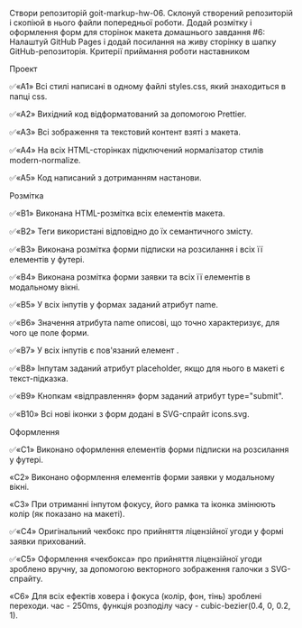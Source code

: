 Cтвори репозиторій goit-markup-hw-06.
Склонуй створений репозиторій і скопіюй в нього файли попередньої роботи.
Додай розмітку і оформлення форм для сторінок макета домашнього завдання #6:
Налаштуй GitHub Pages і додай посилання на живу сторінку в шапку GitHub-репозиторія.
Критерії приймання роботи наставником​

Проект​

✅«A1» Всі стилі написані в одному файлі styles.css, який знаходиться в папці css.

✅«A2» Вихідний код відформатований за допомогою Prettier.

✅«A3» Всі зображення та текстовий контент взяті з макета.

✅«A4» На всіх HTML-сторінках підключений нормалізатор стилів modern-normalize.

✅«A5» Код написаний з дотриманням настанови.

Розмітка​

✅«B1» Виконана HTML-розмітка всіх елементів макета.

✅«B2» Теги використані відповідно до їх семантичного змісту.

✅«B3» Виконана розмітка форми підписки на розсилання і всіх її елементів у футері.

✅«B4» Виконана розмітка форми заявки та всіх її елементів в модальному вікні.

✅«B5» У всіх інпутів у формах заданий атрибут name.

✅«B6» Значення атрибута name описові, що точно характеризує, для чого це поле форми.

✅«B7» У всіх інпутів є пов'язаний елемент <label>.

✅«B8» Інпутам заданий атрибут placeholder, якщо для нього в макеті є текст-підказка.

✅«B9» Кнопкам «відправлення» форм заданий атрибут type="submit".

✅«B10» Всі нові іконки з форм додані в SVG-спрайт icons.svg.

Оформлення​

✅«C1» Виконано оформлення елементів форми підписки на розсилання у футері.

«C2» Виконано оформлення елементів форми заявки у модальному вікні.

«C3» При отриманні інпутом фокусу, його рамка та іконка змінюють колір (як показано на макеті).

✅«C4» Оригінальний чекбокс про прийняття ліцензійної угоди у формі заявки прихований.

✅«C5» Оформлення «чекбокса» про прийняття ліцензійної угоди зроблено вручну, за допомогою векторного зображення галочки з SVG-спрайту.

«C6» Для всіх ефектів ховера і фокуса (колір, фон, тінь) зроблені переходи. час - 250ms, функція розподілу часу - cubic-bezier(0.4, 0, 0.2, 1).
